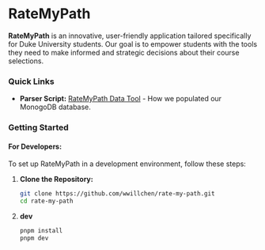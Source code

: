 # RateMyPath

**RateMyPath** is an innovative, user-friendly application tailored specifically for Duke University students. Our goal is to empower students with the tools they need to make informed and strategic decisions about their course selections.

### Quick Links
- **Parser Script:** [RateMyPath Data Tool](https://github.com/wwillchen/rate-my-path-data-tool) - How we populated our MonogoDB database.

### Getting Started

#### For Developers:
To set up RateMyPath in a development environment, follow these steps:

1. **Clone the Repository:**
   ```sh
   git clone https://github.com/wwillchen/rate-my-path.git
   cd rate-my-path

2. **dev**
   ```sh
   pnpm install
   pnpm dev
